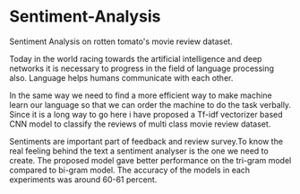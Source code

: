 # Sentiment-Analysis
Sentiment Analysis on rotten tomato's movie review dataset.


Today in the world racing towards the artificial
intelligence and deep networks it is necessary to progress in the field of language processing also. Language helps humans communicate with each other. 


In the same way we need to find a more efficient way to make machine learn our language so that we can order the machine to do the task verbally. Since it is a long way to go here i have proposed a Tf-idf vectorizer based CNN model to classify the reviews of multi class movie review dataset. 


Sentiments are important part of feedback and review survey.To know the real feeling behind the text a sentiment analyser is the one we need to create. The proposed model gave better performance on the tri-gram model compared to bi-gram model. The accuracy of the models in each experiments was around 60-61 percent.

